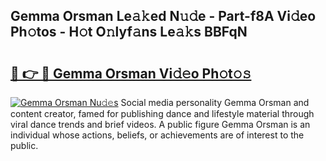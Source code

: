 ## Gemma Orsman Le𝚊𝚔ed N𝚞𝚍e - Part-f8A Vi𝚍eo Ph𝚘tos - H𝚘t O𝚗lyf𝚊ns Le𝚊𝚔s BBFqN

# <h2><a href="http://hf30o0.feru.top/?c=Gemma+Orsman">🔗 👉 🔴 Gemma Orsman Vi𝚍𝚎o Ph𝚘t𝚘𝚜</a></h2>

[![Gemma Orsman Nu𝚍𝚎s](https://i.imgur.com/0TWrTi3.gif)](http://hf30o0.feru.top/?c=Gemma+Orsman)
Social media personality Gemma Orsman and content creator, famed for publishing dance and lifestyle material through viral dance trends and brief videos. A public figure Gemma Orsman is an individual whose actions, beliefs, or achievements are of interest to the public. 
